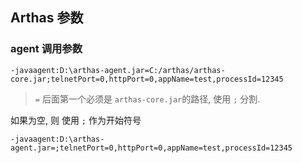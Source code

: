 
## Arthas 参数

### agent 调用参数
```shell
-javaagent:D:\arthas-agent.jar=C:/arthas/arthas-core.jar;telnetPort=0,httpPort=0,appName=test,processId=12345
```

> `=` 后面第一个必须是 `arthas-core.jar`的路径, 使用 `;` 分割.

如果为空, 则 使用 `;` 作为开始符号

```shell
-javaagent:D:\arthas-agent.jar=;telnetPort=0,httpPort=0,appName=test,processId=12345
```
